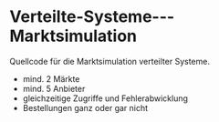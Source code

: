 # Verteilte-Systeme---Marktsimulation

Quellcode für die Marktsimulation verteilter Systeme. 
- mind. 2 Märkte
- mind. 5 Anbieter
- gleichzeitige Zugriffe und Fehlerabwicklung
- Bestellungen ganz oder gar nicht
